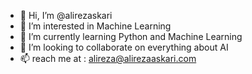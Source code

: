 - 👋 Hi, I’m @alirezaskari
- 👀 I’m interested in Machine Learning
- 🌱 I’m currently learning Python and Machine Learning
- 💞️ I’m looking to collaborate on everything about AI
- 📫 reach me at : alireza@alirezaaskari.com

<!---
alirezaskari/alirezaskari is a ✨ special ✨ repository because its `README.md` (this file) appears on your GitHub profile.
You can click the Preview link to take a look at your changes.
--->
